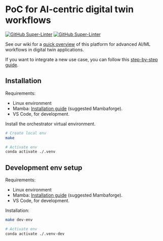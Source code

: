 # PoC for AI-centric digital twin workflows

[![GitHub Super-Linter](https://github.com/interTwin-eu/T6.5-AI-and-ML/actions/workflows/lint.yml/badge.svg)](https://github.com/marketplace/actions/super-linter)
[![GitHub Super-Linter](https://github.com/interTwin-eu/T6.5-AI-and-ML/actions/workflows/check-links.yml/badge.svg)](https://github.com/marketplace/actions/markdown-link-check)

See our wiki for a [quick overview](https://github.com/interTwin-eu/T6.5-AI-and-ML/wiki)
of this platform for advanced AI/ML workflows in digital twin applications.

If you want to integrate a new use case, you can follow this
[step-by-step guide](https://github.com/interTwin-eu/T6.5-AI-and-ML/wiki/How-to-use-this-software).

## Installation

Requirements:

- Linux environment
- Mamba: [Installation guide](https://mamba.readthedocs.io/en/latest/installation.html) (suggested Mambaforge).
- VS Code, for development.

Install the orchestrator virtual environment.

```bash
# Create local env
make

# Activate env
conda activate ./.venv
```

## Development env setup

Requirements:

- Linux environment
- Mamba: [Installation guide](https://mamba.readthedocs.io/en/latest/installation.html) (suggested Mambaforge).
- VS Code, for development.

Installation:

```bash
make dev-env

# Activate env
conda activate ./.venv-dev
```
